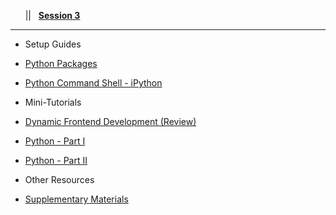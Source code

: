 <!-- docs/_sidebar.md -->

&nbsp;&nbsp;&nbsp;<a href="#/?id=demystifying-programming-dp"><i class="fas fa-home"></i></a>&nbsp;&nbsp;&nbsp;||&nbsp;&nbsp;&nbsp;<a href="#/session3/session3"><span class="fa-stack"><strong class="fa-stack-xs">Session&nbsp;3</strong></span></a><hr>

* Setup Guides  
* [Python Packages](/session3/setup_pythonpackages.md)
* [Python Command Shell - iPython](/session3/setup_ipython.md)



* Mini-Tutorials 
* [Dynamic Frontend Development (Review)](/session2/tutorial_js_webdeveloper.md)
* [Python - Part I](/session3/tutorial_python_partI.md)
* [Python - Part II](/session3/tutorial_python_partII.md)

* Other Resources  

* [Supplementary Materials](/session3/supplementary_materials.md)
